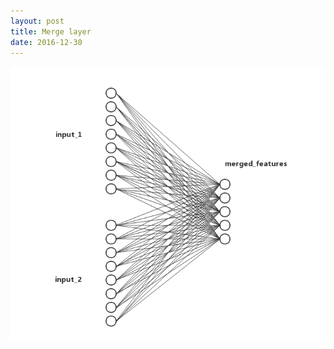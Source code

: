```yaml
---
layout: post
title: Merge layer
date: 2016-12-30
---
```


![merge-layer](/images/neural_fingerprint_hidden.png)